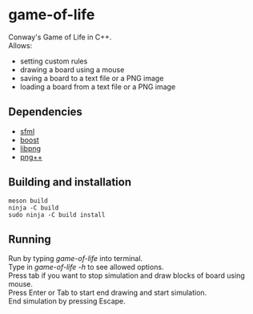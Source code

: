 # game-of-life
Conway's Game of Life in C++.  
Allows:
* setting custom rules
* drawing a board using a mouse
* saving a board to a text file or a PNG image
* loading a board from a text file or a PNG image  
## Dependencies
* [sfml](https://www.sfml-dev.org/)
* [boost](https://www.boost.org/)
* [libpng](http://www.libpng.org/pub/png/libpng.html)
* [png++](https://www.nongnu.org/pngpp/)
## Building and installation
```
meson build
ninja -C build
sudo ninja -C build install
```
## Running
Run by typing *game-of-life* into terminal.  
Type in *game-of-life -h* to see allowed options.  
Press tab if you want to stop simulation and draw blocks of board using mouse.   
Press Enter or Tab to start end drawing and start simulation.  
End simulation by pressing Escape.